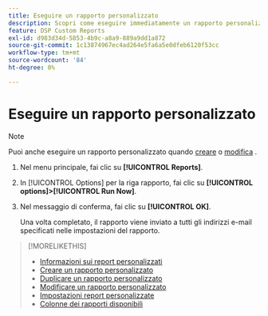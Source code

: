 ```yaml
---
title: Eseguire un rapporto personalizzato
description: Scopri come eseguire immediatamente un rapporto personalizzato.
feature: DSP Custom Reports
exl-id: d983d34d-5853-4b9c-a8a9-889a9dd1a872
source-git-commit: 1c13874967ec4ad264e5fa6a5e0dfeb6120f53cc
workflow-type: tm+mt
source-wordcount: '84'
ht-degree: 0%

---
```


# Eseguire un rapporto personalizzato

>[!NOTE]
>
>Puoi anche eseguire un rapporto personalizzato quando [creare](report-create.md) o [modifica](report-edit.md) .

1. Nel menu principale, fai clic su **[!UICONTROL Reports]**.

1. In [!UICONTROL Options] per la riga rapporto, fai clic su **[!UICONTROL options]>[!UICONTROL Run Now]**.

1. Nel messaggio di conferma, fai clic su **[!UICONTROL OK]**.

   Una volta completato, il rapporto viene inviato a tutti gli indirizzi e-mail specificati nelle impostazioni del rapporto.

>[!MORELIKETHIS]
>
>* [Informazioni sui report personalizzati](/help/dsp/reports/report-about.md)
>* [Creare un rapporto personalizzato](/help/dsp/reports/report-create.md)
>* [Duplicare un rapporto personalizzato](/help/dsp/reports/report-copy.md)
>* [Modificare un rapporto personalizzato](/help/dsp/reports/report-edit.md)
>* [Impostazioni report personalizzate](/help/dsp/reports/report-settings.md)
>* [Colonne dei rapporti disponibili](/help/dsp/reports/report-columns.md)

